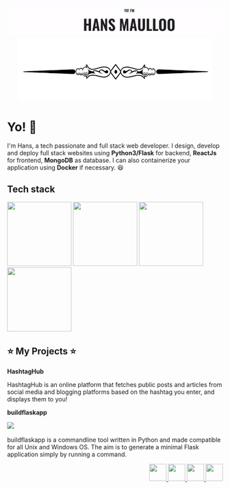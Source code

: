 <img src="https://github.com/kouul/kouul/blob/master/hans.gif">
<div align="center">
<img src="https://github.com/kouul/kouul/blob/master/startlinee.png" height="150" width="90%">
</div>
<div>

# Yo! :wave: 

I'm Hans, a tech passionate and full stack web developer. I design, develop and deploy full stack websites using **Python3/Flask** for backend, **ReactJs** for frontend, **MongoDB** as database. I can also containerize your application using **Docker** if necessary. :satisfied:

## Tech stack
<img src="https://cdn4.iconfinder.com/data/icons/logos-brands-5/24/flask-256.png" height="150" width="150" >
<img src="https://cdn4.iconfinder.com/data/icons/logos-3/600/React.js_logo-256.png" height="150" width="150">
<img src="https://cdn.iconscout.com/icon/free/png-256/mongodb-2-1175137.png" height="150" width="150">
<img src="https://cdn3.iconfinder.com/data/icons/logos-and-brands-adobe/512/267_Python-256.png" height="150" width="150">

## :star: My Projects :star:

**HashtagHub**

HashtagHub is an online platform that fetches public posts and articles from social media and blogging platforms based on the hashtag you enter, and displays them to you!

**buildflaskapp**

<a href="https://github.com/buildflaskapp/buildflaskapp/stargazers"><img src="https://img.shields.io/github/buildflaskapp/buildflaskapp" atl="Stars"></a>

buildflaskapp is a commandline tool written in Python and made compatible for all Unix and Windows OS. The aim is to generate a minimal Flask application simply by running a command.

<div align="right">
<a href="https://twitter.com/akhilmaulloo">
<img src="https://cdn3.iconfinder.com/data/icons/social-media-chamfered-corner/154/twitter-256.png" height="40" width="40">
</a>
<a href="https://linkedin.com/in/akhilmaulloo">
<img src="https://cdn0.iconfinder.com/data/icons/social-flat-rounded-rects/512/linkedin-256.png" height="40" width="40">
</a>
<a href="https://hansmaulloo.com">
<img src="https://cdn.iconscout.com/icon/free/png-512/www-11-112203.png" height="40" width="40">
</a>
<a href="https://dev.to/kouul">
<img src="https://cdn3.iconfinder.com/data/icons/logos-and-brands-adobe/512/84_Dev-256.png" height="40" width="40">
</a>
</div>

</div>